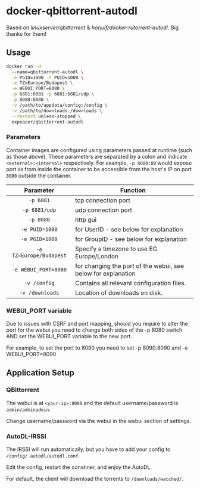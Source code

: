 # docker-qbittorrent-autodl
Based on *linuxserver/qbittorrent* & *horjulf/docker-rutorrent-autodl*. Big thanks for them!

## Usage

```bash
docker run -d
  --name=qbittorrent-autodl \
  -e PGID=1000 -e PUID=1000 \
  -e TZ=Europe/Budapest \
  -e WEBUI_PORT=8080 \
  -p 6881:6881 -p 6881:6881/udp \
  -p 8080:8080 \
  -v /path/to/appdata/config:/config \
  -v /path/to/downloads:/downloads \
  --restart unless-stopped \
  expeacer/qbittorrent-autodl
```

### Parameters
Container images are configured using parameters passed at runtime (such as those above). These parameters are separated by a colon and indicate `<external>:<internal>` respectively. For example, `-p 8080:80` would expose port `80` from inside the container to be accessible from the host's IP on port `8080` outside the container.

| Parameter | Function |
| :----: | --- |
| `-p 6881` | tcp connection port |
| `-p 6881/udp` | udp connection port |
| `-p 8080` | http gui |
| `-e PUID=1000` | for UserID - see below for explanation |
| `-e PGID=1000` | for GroupID - see below for explanation |
| `-e TZ=Europe/Budapest` | Specify a timezone to use EG Europe/London |
| `-e WEBUI_PORT=8080` | for changing the port of the webui, see below for explanation |
| `-v /config` | Contains all relevant configuration files. |
| `-v /downloads` | Location of downloads on disk. |

### WEBUI_PORT variable

Due to issues with CSRF and port mapping, should you require to alter the port for the webui you need to change both sides of the -p 8080 switch AND set the WEBUI_PORT variable to the new port.  

For example, to set the port to 8090 you need to set -p 8090:8090 and -e WEBUI_PORT=8090

## Application Setup

### QBittorrent

The webui is at `<your-ip>:8080` and the default username/password is `admin/adminadmin`.  

Change username/password via the webui in the webui section of settings.  

### AutoDL-IRSSI

The IRSSI will run automatically, but you have to add your config to `/config/.autodl/autodl.conf`.

Edit the config, restart the conatiner, and enjoy the AutoDL.

For default, the client will download the torrents to `/downloads/watched/`.

